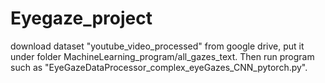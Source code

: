 # Eyegaze_project

download dataset "youtube_video_processed" from google drive, put it under folder MachineLearning_program/all_gazes_text. Then run program such as "EyeGazeDataProcessor_complex_eyeGazes_CNN_pytorch.py".
